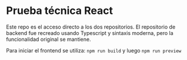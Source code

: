 # Prueba técnica React

Este repo es el acceso directo a los dos repositorios. El repositorio de backend fue recreado usando Typescript y sintaxis moderna, pero la funcionalidad original se mantiene.

Para iniciar el frontend se utiliza: `npm run build` y luego `npm run preview`
